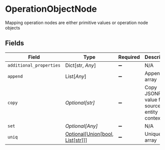 # OperationObjectNode

Mapping operation nodes are either primitive values or operation node objects


## Fields

| Field                                                                              | Type                                                                               | Required                                                                           | Description                                                                        | Example                                                                            |
| ---------------------------------------------------------------------------------- | ---------------------------------------------------------------------------------- | ---------------------------------------------------------------------------------- | ---------------------------------------------------------------------------------- | ---------------------------------------------------------------------------------- |
| `additional_properties`                                                            | Dict[str, *Any*]                                                                   | :heavy_minus_sign:                                                                 | N/A                                                                                |                                                                                    |
| `append`                                                                           | List[*Any*]                                                                        | :heavy_minus_sign:                                                                 | Append to array                                                                    |                                                                                    |
| `copy`                                                                             | *Optional[str]*                                                                    | :heavy_minus_sign:                                                                 | Copy JSONPath value from source entity context                                     | contact.first_name                                                                 |
| `set`                                                                              | *Optional[Any]*                                                                    | :heavy_minus_sign:                                                                 | N/A                                                                                |                                                                                    |
| `uniq`                                                                             | [Optional[Union[bool, List[str]]]](../../models/shared/operationobjectnodeuniq.md) | :heavy_minus_sign:                                                                 | Unique array                                                                       |                                                                                    |